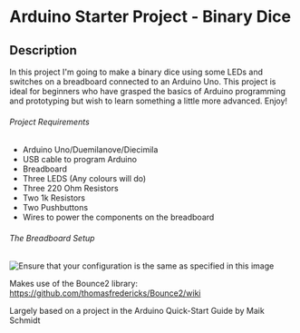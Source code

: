 # Arduino Starter Project - Binary Dice

## Description
In this project I'm going to make a binary dice using some LEDs and switches on a breadboard connected to an Arduino Uno. This project is ideal for beginners who have grasped the basics of Arduino programming and prototyping but wish to learn something a little more advanced. Enjoy!

###### Project Requirements
* Arduino Uno/Duemilanove/Diecimila
* USB cable to program Arduino
* Breadboard
* Three LEDS (Any colours will do)
* Three 220 Ohm Resistors
* Two 1k Resistors
* Two Pushbuttons
* Wires to power the components on the breadboard

###### The Breadboard Setup
![Ensure that your configuration is the same as specified in this image](http://www.nickbester.com/content/images/2015/08/Binary-Dice.svg)

Makes use of the Bounce2 library:
https://github.com/thomasfredericks/Bounce2/wiki

Largely based on a project in the Arduino Quick-Start Guide by Maik Schmidt

